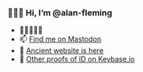 ### 🙋🏻‍♂️ Hi, I’m @alan-fleming

- 🏴󠁧󠁢󠁳󠁣󠁴󠁿🇪🇺🏳️‍🌈
- 📫 [Find me on Mastodon](https://mastodon.me.uk/@alanfleming)
- 🔗 [Ancient website is here](https://alanfleming.org)
- 🔏 [Other proofs of ID on Keybase.io](https://keybase.io/alanfleming)


<!---
alan-fleming/alan-fleming is a ✨ special ✨ repository because its `README.md` (this file) appears on your GitHub profile.
You can click the Preview link to take a look at your changes.
--->
